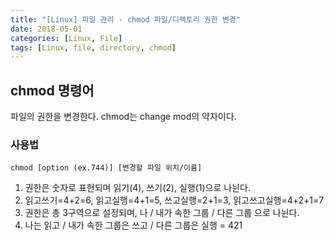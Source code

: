 ```yaml
---
title: "[Linux] 파일 관리 - chmod 파일/디렉토리 권한 변경"
date: 2018-05-01
categories: [Linux, File]
tags: [Linux, file, directory, chmod]
---
```


## chmod 명령어
파일의 권한을 변경한다.
chmod는 change mod의 약자이다.

### 사용법
```
chmod [option (ex.744)] [변경할 파일 위치/이름]
```

1. 권한은 숫자로 표현되며 읽기(4), 쓰기(2), 실행(1)으로 나뉜다.
2. 읽고쓰기=4+2=6, 읽고실행=4+1=5, 쓰고실행=2+1=3, 읽고쓰고실행=4+2+1=7
3. 권한은 총 3구역으로 설정되며, 나 / 내가 속한 그룹 / 다른 그룹 으로 나뉜다.
4. 나는 읽고 / 내가 속한 그룹은 쓰고 / 다른 그룹은 실행 = 421